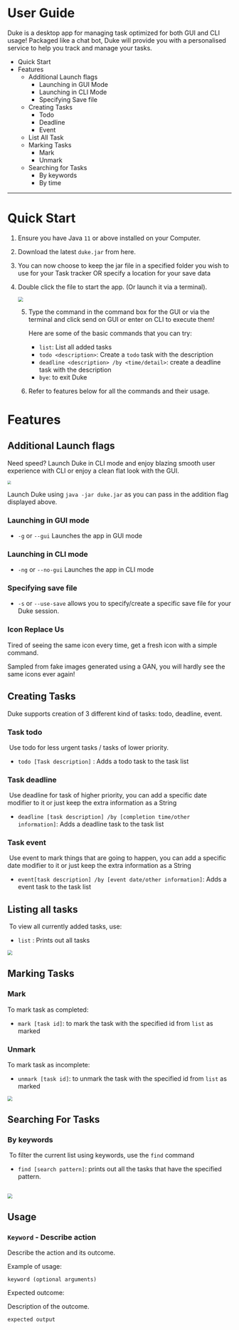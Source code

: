 # User Guide

Duke is a desktop app for managing task optimized for both GUI and CLI usage! Packaged like a chat bot, Duke will provide you with a personalised service to help you track and manage your tasks.

- Quick Start
- Features
  - Additional Launch flags
    - Launching in GUI Mode
    - Launching in CLI Mode
    - Specifying Save file
  - Creating Tasks
    - Todo
    - Deadline
    - Event
  - List All Task
  - Marking Tasks
    - Mark
    - Unmark
  - Searching for Tasks
    - By keywords
    - By time

------

# Quick Start

1. Ensure you have Java `11` or above installed on your Computer.

2. Download the latest `duke.jar` from here.

3. You can now choose to keep the jar file in a specified folder you wish to use for your Task tracker OR specify a location for your save data

4. Double click the file to start the app. (Or launch it via a terminal).

   <img src="./img/launch.png" style="zoom: 67%;" />

   5. Type the command in the command box for the GUI or via the terminal and click send on GUI or enter on CLI to execute them!

      Here are some of the basic commands that you can try:

      - `list`: List all added tasks
      - `todo <description>`: Create a `todo` task with the description
      - `deadline <description> /by <time/detail>`: create a deadline task with the description
      - `bye`: to exit Duke

   6. Refer to features below for all the commands and their usage.

# Features 

## Additional Launch flags

Need speed? Launch Duke in CLI mode and enjoy blazing smooth user experience with CLI or enjoy a clean flat look with the GUI.

<img src="./img/launchflag.png" style="zoom: 50%;" />

Launch Duke using `java -jar duke.jar` as you can pass in the addition flag displayed above.

### Launching in GUI mode 

- `-g` or `--gui` Launches the app in GUI mode

### Launching in CLI mode 

- `-ng` or `--no-gui` Launches the app in CLI mode

### Specifying save file 

- `-s` or `--use-save` allows you to specify/create a specific save file for your Duke session.

### Icon  Replace Us

Tired of seeing the same icon every time, get a fresh icon with a simple command.

Sampled from fake images generated using a GAN, you will hardly see the same icons ever again!

## Creating Tasks

Duke supports creation of 3 different kind of tasks: todo, deadline, event.

### Task todo 

​	Use todo for less urgent tasks / tasks of lower priority. 

- `todo [Task description]` : Adds a todo task to the task list

### Task deadline

​	Use deadline for task of higher priority, you can add a specific date modifier to it or just keep the extra information as a String

- `deadline [task description] /by [completion time/other information]`: Adds a deadline task to the task list

### Task event

​	Use event to mark things that are going to happen, you can add a specific date modifier to it or just keep the extra information as a String

- `event[task description] /by [event date/other information]`: Adds a event task to the task list

## Listing all tasks

​	To view all currently added tasks, use:

- `list` : Prints out all tasks

<img src="./img/list.png" style="zoom:67%;" />

## Marking Tasks

### Mark 

To mark task as completed: 

- `mark [task id]`: to mark the task with the specified id from `list` as marked

### Unmark 

To mark task as incomplete: 

- `unmark [task id]`: to unmark the task with the specified id from `list` as marked

<img src="./img/mark_unmark.png" style="zoom:67%;" />

## Searching For Tasks

### By keywords

​	To filter the current list using keywords, use the `find` command

- `find [search pattern]`: prints out all the tasks that have the specified pattern.

## <img src="./img/find.png" style="zoom:67%;" />   

## Usage

### `Keyword` - Describe action

Describe the action and its outcome.

Example of usage: 

`keyword (optional arguments)`

Expected outcome:

Description of the outcome.

```
expected output
```
